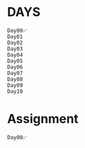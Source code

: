 # DAYS
    Day00✅
    Day01
    Day02
    Day03
    Day04
    Day05
    Day06
    Day07
    Day08
    Day09
    Day10


# Assignment
    Day00✅